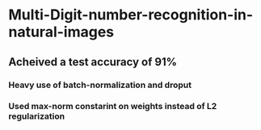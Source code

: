 # Multi-Digit-number-recognition-in-natural-images

## Acheived a test accuracy of 91%

### Heavy use of batch-normalization and droput
### Used max-norm constarint on weights instead of L2 regularization
